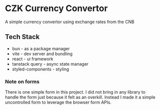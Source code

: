 # CZK Currency Convertor

A simple currency convertor using exchange rates from the CNB

## Tech Stack

-   bun - as a package manager
-   vite - dev server and bundling
-   react - ui framework
-   tanstack query - async state manager
-   styled-components - styling

### Note on forms

There is one simple form in this project. I did not bring in any library to handle the form just because it felt as an overkill. Instead I made it a simple uncontrolled form to leverage the browser form APIs.
